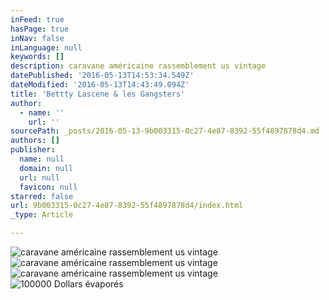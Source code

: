 ```yaml
---
inFeed: true
hasPage: true
inNav: false
inLanguage: null
keywords: []
description: caravane américaine rassemblement us vintage
datePublished: '2016-05-13T14:53:34.549Z'
dateModified: '2016-05-13T14:43:49.094Z'
title: 'Bettty Lascene & les Gangsters'
author:
  - name: ''
    url: ''
sourcePath: _posts/2016-05-13-9b003315-0c27-4e87-8392-55f4897878d4.md
authors: []
publisher:
  name: null
  domain: null
  url: null
  favicon: null
starred: false
url: 9b003315-0c27-4e87-8392-55f4897878d4/index.html
_type: Article

---
```

![caravane américaine rassemblement us vintage](https://the-grid-user-content.s3-us-west-2.amazonaws.com/f9414eae-6d04-42e3-8d0d-7487b0368dc0.jpg)
![caravane américaine rassemblement us vintage](https://the-grid-user-content.s3-us-west-2.amazonaws.com/8cb03b66-1027-451b-a20c-9a51ed06a2c3.jpg)
![caravane américaine rassemblement us vintage](https://the-grid-user-content.s3-us-west-2.amazonaws.com/266988f4-2487-427a-9092-732a202d5b20.jpg)
![100000 Dollars évaporés](https://the-grid-user-content.s3-us-west-2.amazonaws.com/ea16efd7-cde1-45a5-8bd3-35cc38352b15.jpg)